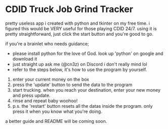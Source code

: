 # CDID Truck Job Grind Tracker
pretty useless app i created with python and tkinter on my free time. i figured this would be VERY useful for those playing CDID 24/7.
using it is pretty straightforward, just click the start button and you're good to go.

if you're a brainlet who needs guidance;
- please install python for the love of God. look up 'python' on google and download it
- just straight up ask me (@cn3z) on Discord i don't really mind lol
- refer to the steps below, it's how to use the program by yourself.

1. enter your current money on the box
2. press the 'update' button to send the data to the program
3. start trucking. when you reach your destination, enter your new money and press update.
4. rinse and repeat baby woohoo!
5. p.s. the 'restart' button resets all the datas inside the program. only press it when you know what you're doing.

a better guide and README will be coming soon.
